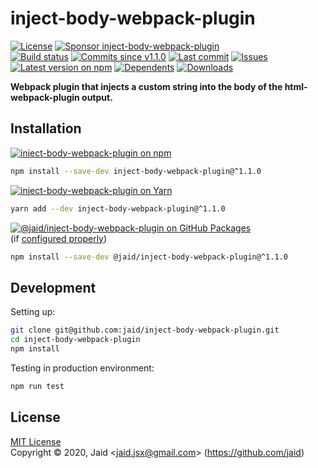 # inject-body-webpack-plugin


<a href="https://raw.githubusercontent.com/jaid/inject-body-webpack-plugin/master/license.txt"><img src="https://img.shields.io/github/license/jaid/inject-body-webpack-plugin?style=flat-square" alt="License"/></a> <a href="https://github.com/sponsors/jaid"><img src="https://img.shields.io/badge/<3-Sponsor-FF45F1?style=flat-square" alt="Sponsor inject-body-webpack-plugin"/></a>  
<a href="https://actions-badge.atrox.dev/jaid/inject-body-webpack-plugin/goto"><img src="https://img.shields.io/endpoint.svg?style=flat-square&url=https%3A%2F%2Factions-badge.atrox.dev%2Fjaid%2Finject-body-webpack-plugin%2Fbadge" alt="Build status"/></a> <a href="https://github.com/jaid/inject-body-webpack-plugin/commits"><img src="https://img.shields.io/github/commits-since/jaid/inject-body-webpack-plugin/v1.1.0?style=flat-square&logo=github" alt="Commits since v1.1.0"/></a> <a href="https://github.com/jaid/inject-body-webpack-plugin/commits"><img src="https://img.shields.io/github/last-commit/jaid/inject-body-webpack-plugin?style=flat-square&logo=github" alt="Last commit"/></a> <a href="https://github.com/jaid/inject-body-webpack-plugin/issues"><img src="https://img.shields.io/github/issues/jaid/inject-body-webpack-plugin?style=flat-square&logo=github" alt="Issues"/></a>  
<a href="https://npmjs.com/package/inject-body-webpack-plugin"><img src="https://img.shields.io/npm/v/inject-body-webpack-plugin?style=flat-square&logo=npm&label=latest%20version" alt="Latest version on npm"/></a> <a href="https://github.com/jaid/inject-body-webpack-plugin/network/dependents"><img src="https://img.shields.io/librariesio/dependents/npm/inject-body-webpack-plugin?style=flat-square&logo=npm" alt="Dependents"/></a> <a href="https://npmjs.com/package/inject-body-webpack-plugin"><img src="https://img.shields.io/npm/dm/inject-body-webpack-plugin?style=flat-square&logo=npm" alt="Downloads"/></a>

**Webpack plugin that injects a custom string into the body of the html-webpack-plugin output.**





## Installation

<a href="https://npmjs.com/package/inject-body-webpack-plugin"><img src="https://img.shields.io/badge/npm-inject--body--webpack--plugin-C23039?style=flat-square&logo=npm" alt="inject-body-webpack-plugin on npm"/></a>

```bash
npm install --save-dev inject-body-webpack-plugin@^1.1.0
```

<a href="https://yarnpkg.com/package/inject-body-webpack-plugin"><img src="https://img.shields.io/badge/Yarn-inject--body--webpack--plugin-2F8CB7?style=flat-square&logo=yarn&logoColor=white" alt="inject-body-webpack-plugin on Yarn"/></a>

```bash
yarn add --dev inject-body-webpack-plugin@^1.1.0
```

<a href="https://github.com/jaid/inject-body-webpack-plugin/packages"><img src="https://img.shields.io/badge/GitHub Packages-@jaid/inject--body--webpack--plugin-24282e?style=flat-square&logo=github" alt="@jaid/inject-body-webpack-plugin on GitHub Packages"/></a>  
(if [configured properly](https://help.github.com/en/github/managing-packages-with-github-packages/configuring-npm-for-use-with-github-packages))

```bash
npm install --save-dev @jaid/inject-body-webpack-plugin@^1.1.0
```
















## Development



Setting up:
```bash
git clone git@github.com:jaid/inject-body-webpack-plugin.git
cd inject-body-webpack-plugin
npm install
```
Testing in production environment:
```bash
npm run test
```


## License
[MIT License](https://raw.githubusercontent.com/jaid/inject-body-webpack-plugin/master/license.txt)  
Copyright © 2020, Jaid \<jaid.jsx@gmail.com> (https://github.com/jaid)
